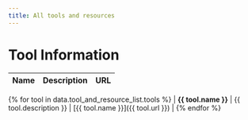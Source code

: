 ```yaml
---
title: All tools and resources
---
```


# Tool Information

| **Name**      | **Description**                                                                                       | **URL**                                                              |
|---------------|-------------------------------------------------------------------------------------------------------|----------------------------------------------------------------------|
{% for tool in data.tool_and_resource_list.tools %}
| **{{ tool.name }}** | {{ tool.description }} | [{{ tool.name }}]({{ tool.url }}) |
{% endfor %}
